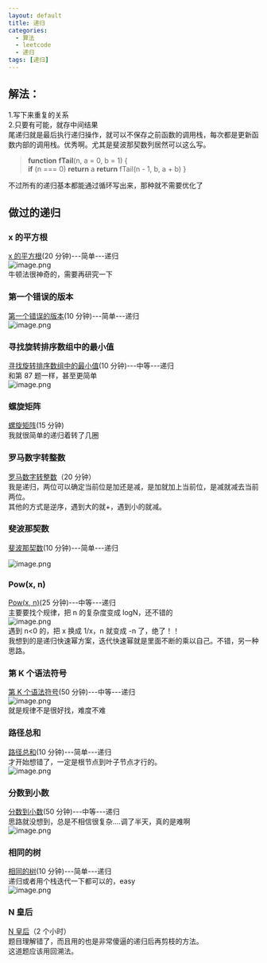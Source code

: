```yaml
---
layout: default
title: 递归
categories:
  - 算法
  - leetcode
  - 递归
tags: [递归]
---
```


## 解法：

1.写下来重复的关系<br />2.只要有可能，就存中间结果<br />尾递归就是最后执行递归操作，就可以不保存之前函数的调用栈，每次都是更新函数内部的调用栈。优秀啊。尤其是斐波那契数列居然可以这么写。

> **function** **fTail**(n, a = 0, b = 1) {  
>  **if** (n === 0) **return** a
> **return** fTail(n - 1, b, a + b)
> }

不过所有的递归基本都能通过循环写出来，那种就不需要优化了

## 做过的递归

### x 的平方根

[x 的平方根](https://leetcode-cn.com/problems/sqrtx/)(20 分钟)---简单---递归<br />![image.png](https://intranetproxy.alipay.com/skylark/lark/0/2019/png/27385/1563875204582-05705c4a-a4b8-444e-868a-c6a0736afc3d.png#align=left&display=inline&height=100&name=image.png&originHeight=322&originWidth=894&size=97525&status=done&width=278)<br />牛顿法很神奇的，需要再研究一下

### 第一个错误的版本

[第一个错误的版本](https://leetcode-cn.com/problems/first-bad-version/)(10 分钟)---简单---递归<br />![image.png](https://intranetproxy.alipay.com/skylark/lark/0/2019/png/27385/1563897840448-1284f3cf-1817-4119-a1d7-fd6a239315ec.png#align=left&display=inline&height=108&name=image.png&originHeight=216&originWidth=818&size=81778&status=done&width=409)

### 寻找旋转排序数组中的最小值

[寻找旋转排序数组中的最小值](https://leetcode-cn.com/problems/find-minimum-in-rotated-sorted-array/)(10 分钟)---中等---递归<br />和第 87 题一样，甚至更简单<br />![image.png](https://intranetproxy.alipay.com/skylark/lark/0/2019/png/27385/1563899205157-8f159821-9a0e-40e7-b4e4-b326ed13360f.png#align=left&display=inline&height=88&name=image.png&originHeight=270&originWidth=850&size=89571&status=done&width=276)

### 螺旋矩阵

[螺旋矩阵](https://leetcode-cn.com/problems/spiral-matrix/)(15 分钟)<br />我就很简单的递归着转了几圈

### 罗马数字转整数

[罗马数字转整数](https://leetcode-cn.com/problems/roman-to-integer/submissions/)（20 分钟）<br />我是递归，两位可以确定当前位是加还是减，是加就加上当前位，是减就减去当前两位。<br />其他的方式是逆序，遇到大的就+，遇到小的就减。

### 斐波那契数

[斐波那契数](https://leetcode-cn.com/problems/fibonacci-number/)(10 分钟)---简单---递归

![image.png](https://intranetproxy.alipay.com/skylark/lark/0/2019/png/27385/1563587086350-ede431ba-9dd9-43ab-b2ba-e0dac1380f09.png#align=left&display=inline&height=88&name=image.png&originHeight=296&originWidth=798&size=98393&status=done&width=238)

### Pow(x, n)

[Pow(x, n)](https://leetcode-cn.com/problems/powx-n/)(25 分钟)---中等---递归<br />主要要找个规律，把 n 的复杂度变成 logN，还不错的<br />![image.png](https://intranetproxy.alipay.com/skylark/lark/0/2019/png/27385/1563588731510-f55ca7b6-9982-4b4e-bc11-26a0a5f4d3a1.png#align=left&display=inline&height=102&name=image.png&originHeight=326&originWidth=836&size=98572&status=done&width=261)<br />遇到 n<0 的，把 x 换成 1/x，n 就变成 -n 了，绝了！！<br />我想到的是递归快速幂方案，迭代快速幂就是里面不断的乘以自己。不错，另一种思路。

### 第 K 个语法符号

[第 K 个语法符号](https://leetcode-cn.com/problems/k-th-symbol-in-grammar/)(50 分钟)---中等---递归<br />![image.png](https://intranetproxy.alipay.com/skylark/lark/0/2019/png/27385/1563700216062-64229b97-2291-4707-81aa-b04d7c4b0b04.png#align=left&display=inline&height=98&name=image.png&originHeight=326&originWidth=892&size=99111&status=done&width=267)<br />就是规律不是很好找，难度不难

### 路径总和

[路径总和](https://leetcode-cn.com/problems/path-sum/)(10 分钟)---简单---递归<br />才开始想错了，一定是根节点到叶子节点才行的。<br />![image.png](https://intranetproxy.alipay.com/skylark/lark/0/2019/png/27385/1563766159028-f65e9641-0ee0-43a0-b46a-6fe46fd09b84.png#align=left&display=inline&height=93&name=image.png&originHeight=314&originWidth=846&size=92442&status=done&width=251)

### 分数到小数

[分数到小数](https://leetcode-cn.com/problems/fraction-to-recurring-decimal/)(50 分钟)---中等---递归<br />思路就没想到，总是不相信很复杂....调了半天，真的是难啊<br />![image.png](https://intranetproxy.alipay.com/skylark/lark/0/2019/png/27385/1563956299612-da2224f5-ed85-478e-b1ed-d7af42c914c0.png#align=left&display=inline&height=79&name=image.png&originHeight=264&originWidth=846&size=89509&status=done&width=253)

### 相同的树

[相同的树](https://leetcode-cn.com/problems/same-tree/)(10 分钟)---简单---递归<br />递归或者用个栈迭代一下都可以的，easy<br />![image.png](https://intranetproxy.alipay.com/skylark/lark/0/2019/png/27385/1564131058230-2d44f87f-f733-4fea-91c1-2fac9ee4f9c6.png#align=left&display=inline&height=92&name=image.png&originHeight=308&originWidth=882&size=100071&status=done&width=263)

### N 皇后

[N 皇后](https://leetcode-cn.com/problems/n-queens/comments/)（2 个小时）<br />题目理解错了，而且用的也是非常傻逼的递归后再剪枝的方法。<br />这道题应该用回溯法。
